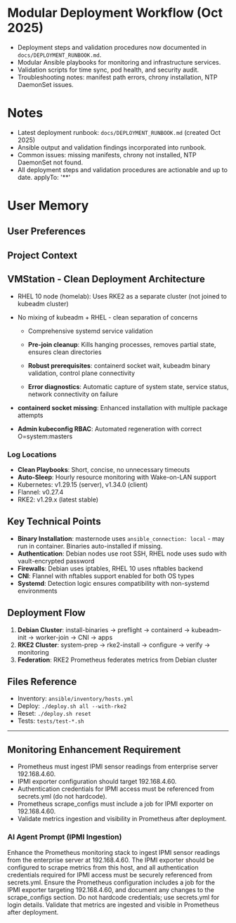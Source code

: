 # Modular Deployment Workflow (Oct 2025)
- Deployment steps and validation procedures now documented in `docs/DEPLOYMENT_RUNBOOK.md`.
- Modular Ansible playbooks for monitoring and infrastructure services.
- Validation scripts for time sync, pod health, and security audit.
- Troubleshooting notes: manifest path errors, chrony installation, NTP DaemonSet issues.

# Notes
- Latest deployment runbook: `docs/DEPLOYMENT_RUNBOOK.md` (created Oct 2025)
- Ansible output and validation findings incorporated into runbook.
- Common issues: missing manifests, chrony not installed, NTP DaemonSet not found.
- All deployment steps and validation procedures are actionable and up to date.
applyTo: '**'

# User Memory

## User Preferences

## Project Context

## VMStation - Clean Deployment Architecture
- RHEL 10 node (homelab): Uses RKE2 as a separate cluster (not joined to kubeadm cluster)
- No mixing of kubeadm + RHEL - clean separation of concerns
  - Comprehensive systemd service validation

  - **Pre-join cleanup**: Kills hanging processes, removes partial state, ensures clean directories
  - **Robust prerequisites**: containerd socket wait, kubeadm binary validation, control plane connectivity
  - **Error diagnostics**: Automatic capture of system state, service status, network connectivity on failure

- **containerd socket missing**: Enhanced installation with multiple package attempts
- **Admin kubeconfig RBAC**: Automated regeneration with correct O=system:masters

### Log Locations
- **Clean Playbooks**: Short, concise, no unnecessary timeouts
- **Auto-Sleep**: Hourly resource monitoring with Wake-on-LAN support
- Kubernetes: v1.29.15 (server), v1.34.0 (client)
- Flannel: v0.27.4
- RKE2: v1.29.x (latest stable)

## Key Technical Points

- **Binary Installation**: masternode uses `ansible_connection: local` - may run in container. Binaries auto-installed if missing.
- **Authentication**: Debian nodes use root SSH, RHEL node uses sudo with vault-encrypted password
- **Firewalls**: Debian uses iptables, RHEL 10 uses nftables backend
- **CNI**: Flannel with nftables support enabled for both OS types
- **Systemd**: Detection logic ensures compatibility with non-systemd environments

## Deployment Flow

1. **Debian Cluster**: install-binaries → preflight → containerd → kubeadm-init → worker-join → CNI → apps
2. **RKE2 Cluster**: system-prep → rke2-install → configure → verify → monitoring
3. **Federation**: RKE2 Prometheus federates metrics from Debian cluster

## Files Reference

- Inventory: `ansible/inventory/hosts.yml`
- Deploy: `./deploy.sh all --with-rke2`
- Reset: `./deploy.sh reset`  
- Tests: `tests/test-*.sh`

---

## Monitoring Enhancement Requirement

- Prometheus must ingest IPMI sensor readings from enterprise server 192.168.4.60.
- IPMI exporter configuration should target 192.168.4.60.
- Authentication credentials for IPMI access must be referenced from secrets.yml (do not hardcode).
- Prometheus scrape_configs must include a job for IPMI exporter on 192.168.4.60.
- Validate metrics ingestion and visibility in Prometheus after deployment.

### AI Agent Prompt (IPMI Ingestion)

Enhance the Prometheus monitoring stack to ingest IPMI sensor readings from the enterprise server at 192.168.4.60. The IPMI exporter should be configured to scrape metrics from this host, and all authentication credentials required for IPMI access must be securely referenced from secrets.yml. Ensure the Prometheus configuration includes a job for the IPMI exporter targeting 192.168.4.60, and document any changes to the scrape_configs section. Do not hardcode credentials; use secrets.yml for login details. Validate that metrics are ingested and visible in Prometheus after deployment.

